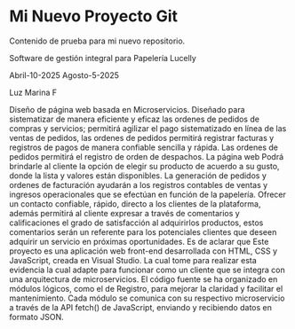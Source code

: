 # Mi Nuevo Proyecto Git
Contenido de prueba para mi nuevo repositorio.


Software de gestión integral para Papelería Lucelly

Abril-10-2025
Agosto-5-2025

Luz Marina F

Diseño de página web basada en Microservicios.
 Diseñado para sistematizar de manera eficiente y eficaz las ordenes de pedidos de compras y servicios; permitirá agilizar el pago sistematizado en línea de las ventas de pedidos, las ordenes de pedidos permitirá registrar facturas y registros de pagos de manera confiable sencilla y rápida. Las ordenes de pedidos permitirá el registro de orden de despachos.
La página web Podrá brindarle al cliente la opción de elegir su producto de acuerdo a su gusto, donde la lista y valores están disponibles.
La generación de pedidos y ordenes de facturación ayudarán a los registros contables de ventas y ingresos operacionales que se efectúan en función de la papelería. 
Ofrecer un contacto confiable, rápido, directo a los clientes de la plataforma, además permitirá al cliente expresar a través de comentarios y calificaciones el grado de satisfacción al adquirirlos productos, estos comentarios serán un referente para los potenciales clientes que deseen adquirir un servicio en próximas oportunidades.
Es de aclarar que Este proyecto es una aplicación web front-end desarrollada con HTML, CSS y JavaScript, creada en Visual Studio. La cual tome para realizar esta evidencia la cual adapte para funcionar como un cliente que se integra con una arquitectura de microservicios.
El código fuente se ha organizado en módulos lógicos, como el de Registro, para mejorar la claridad y facilitar el mantenimiento. Cada módulo se comunica con su respectivo microservicio a través de la API fetch() de JavaScript, enviando y recibiendo datos en formato JSON.


